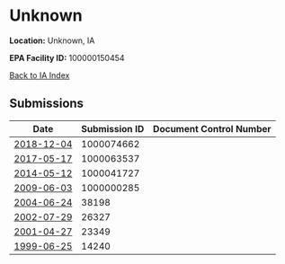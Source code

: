# Unknown

**Location:** Unknown, IA

**EPA Facility ID:** 100000150454

[Back to IA Index](../../index.md)

## Submissions

| Date | Submission ID | Document Control Number |
|------|--------------|-------------------------|
| [2018-12-04](submissions/1000074662.md) | 1000074662 |  |
| [2017-05-17](submissions/1000063537.md) | 1000063537 |  |
| [2014-05-12](submissions/1000041727.md) | 1000041727 |  |
| [2009-06-03](submissions/1000000285.md) | 1000000285 |  |
| [2004-06-24](submissions/38198.md) | 38198 |  |
| [2002-07-29](submissions/26327.md) | 26327 |  |
| [2001-04-27](submissions/23349.md) | 23349 |  |
| [1999-06-25](submissions/14240.md) | 14240 |  |
